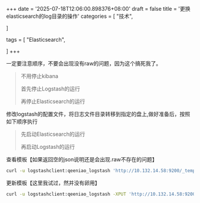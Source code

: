 +++
date = '2025-07-18T12:06:00.898376+08:00'
draft = false
title = '更换elasticsearch的log目录的操作'
categories = [
    "技术",

]

tags = [
    "Elasticsearch",

]
+++

一定要注意顺序，不要会出现没有raw的问题，因为这个搞死我了。

> 不用停止kibana
>
> 首先停止Logstash的运行
>
> 再停止Elasticsearch的运行

修改logstash的配置文件，将日志文件目录转移到指定的盘上,做好准备后，按照如下顺序执行

> 先启动Elasticsearch的运行
>
> 再启动Logstash的运行

查看模板【如果返回空的json说明还是会出现.raw不存在的问题】

```bash
curl -u logstashclient:qeeniao_logstash 'http://10.132.14.58:9200/_template/logstash?pretty=1'
```

更新模板【这里我试过，然并没有卵用】

```bash
curl -u logstashclient:qeeniao_logstash -XPUT 'http://10.132.14.58:9200/logstash' @template.json
```
